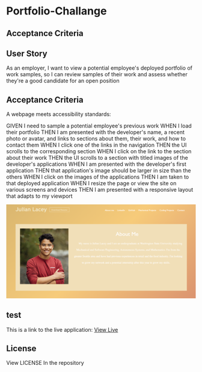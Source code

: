 # Portfolio-Challange

## Acceptance Criteria

## User Story

As an employer, I want to view a potential employee's deployed portfolio of work samples, so I can review samples of their work and assess whether they're a good candidate for an open position

## Acceptance Criteria

A webpage meets accessibility standards:

GIVEN I need to sample a potential employee's previous work
WHEN I load their portfolio
THEN I am presented with the developer's name, a recent photo or avatar, and links to sections about them, their work, and how to contact them
WHEN I click one of the links in the navigation
THEN the UI scrolls to the corresponding section
WHEN I click on the link to the section about their work
THEN the UI scrolls to a section with titled images of the developer's applications
WHEN I am presented with the developer's first application
THEN that application's image should be larger in size than the others
WHEN I click on the images of the applications
THEN I am taken to that deployed application
WHEN I resize the page or view the site on various screens and devices
THEN I am presented with a responsive layout that adapts to my viewport

![Output](./assets/images/Mockup.png)


## test
This is a link to the live application:
[View Live](https://julianmlacey.github.io/Portfolio-Challange/)

## License

View LICENSE In the repository
